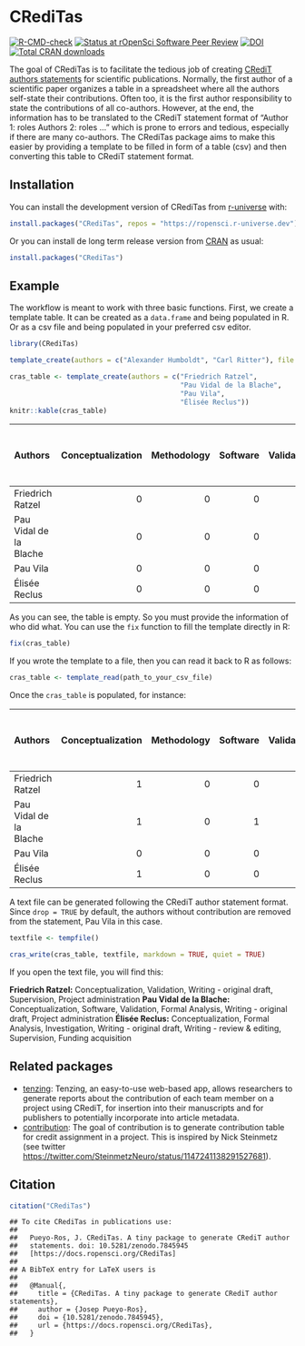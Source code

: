 
<!-- README.md is generated from README.Rmd. Please edit that file -->

# CRediTas

<!-- badges: start -->

[![R-CMD-check](https://github.com/ropensci/CRediTas/actions/workflows/R-CMD-check.yaml/badge.svg)](https://github.com/ropensci/CRediTas/actions/workflows/R-CMD-check.yaml)
[![Status at rOpenSci Software Peer
Review](https://badges.ropensci.org/576_status.svg)](https://github.com/ropensci/software-review/issues/576)
[![DOI](https://zenodo.org/badge/605528165.svg)](https://zenodo.org/badge/latestdoi/605528165)
[![Total CRAN
downloads](https://cranlogs.r-pkg.org/badges/grand-total/CRediTas?color=blue)](https://cranlogs.r-pkg.org/#badges)
<!-- badges: end -->

The goal of CRediTas is to facilitate the tedious job of creating
[CRediT authors statements](https://credit.niso.org/) for scientific
publications. Normally, the first author of a scientific paper organizes
a table in a spreadsheet where all the authors self-state their
contributions. Often too, it is the first author responsibility to state
the contributions of all co-authors. However, at the end, the
information has to be translated to the CRediT statement format of
“Author 1: roles Authors 2: roles …” which is prone to errors and
tedious, especially if there are many co-authors. The CRediTas package
aims to make this easier by providing a template to be filled in form of
a table (csv) and then converting this table to CRediT statement format.

## Installation

You can install the development version of CRediTas from
[r-universe](https://r-universe.dev/) with:

``` r
install.packages("CRediTas", repos = "https://ropensci.r-universe.dev")
```

Or you can install de long term release version from
[CRAN](https://cran.r-project.org/web/packages/CRediTas/index.html) as
usual:

``` r
install.packages("CRediTas")
```

## Example

The workflow is meant to work with three basic functions. First, we
create a template table. It can be created as a `data.frame` and being
populated in R. Or as a csv file and being populated in your preferred
csv editor.

``` r
library(CRediTas)

template_create(authors = c("Alexander Humboldt", "Carl Ritter"), file = tempfile())

cras_table <- template_create(authors = c("Friedrich Ratzel", 
                                          "Pau Vidal de la Blache", 
                                          "Pau Vila",
                                          "Élisée Reclus"))
knitr::kable(cras_table)
```

| Authors                | Conceptualization | Methodology | Software | Validation | Formal Analysis | Investigation | Resources | Data curation | Writing - original draft | Writing - review & editing | Visualization | Supervision | Project administration | Funding acquisition |
|:-----------------------|------------------:|------------:|---------:|-----------:|----------------:|--------------:|----------:|--------------:|-------------------------:|---------------------------:|--------------:|------------:|-----------------------:|--------------------:|
| Friedrich Ratzel       |                 0 |           0 |        0 |          0 |               0 |             0 |         0 |             0 |                        0 |                          0 |             0 |           0 |                      0 |                   0 |
| Pau Vidal de la Blache |                 0 |           0 |        0 |          0 |               0 |             0 |         0 |             0 |                        0 |                          0 |             0 |           0 |                      0 |                   0 |
| Pau Vila               |                 0 |           0 |        0 |          0 |               0 |             0 |         0 |             0 |                        0 |                          0 |             0 |           0 |                      0 |                   0 |
| Élisée Reclus          |                 0 |           0 |        0 |          0 |               0 |             0 |         0 |             0 |                        0 |                          0 |             0 |           0 |                      0 |                   0 |

As you can see, the table is empty. So you must provide the information
of who did what. You can use the `fix` function to fill the template
directly in R:

``` r
fix(cras_table)
```

If you wrote the template to a file, then you can read it back to R as
follows:

``` r
cras_table <- template_read(path_to_your_csv_file)
```

Once the `cras_table` is populated, for instance:

| Authors                | Conceptualization | Methodology | Software | Validation | Formal Analysis | Investigation | Resources | Data curation | Writing - original draft | Writing - review & editing | Visualization | Supervision | Project administration | Funding acquisition |
|:-----------------------|------------------:|------------:|---------:|-----------:|----------------:|--------------:|----------:|--------------:|-------------------------:|---------------------------:|--------------:|------------:|-----------------------:|--------------------:|
| Friedrich Ratzel       |                 1 |           0 |        0 |          1 |               0 |             0 |         0 |             0 |                        1 |                          0 |             0 |           1 |                      1 |                   0 |
| Pau Vidal de la Blache |                 1 |           0 |        1 |          1 |               1 |             0 |         0 |             0 |                        1 |                          0 |             0 |           0 |                      1 |                   0 |
| Pau Vila               |                 0 |           0 |        0 |          0 |               0 |             0 |         0 |             0 |                        0 |                          0 |             0 |           0 |                      0 |                   0 |
| Élisée Reclus          |                 1 |           0 |        0 |          0 |               1 |             1 |         0 |             0 |                        1 |                          1 |             0 |           1 |                      0 |                   1 |

A text file can be generated following the CRediT author statement
format. Since `drop = TRUE` by default, the authors without contribution
are removed from the statement, Pau Vila in this case.

``` r
textfile <- tempfile()

cras_write(cras_table, textfile, markdown = TRUE, quiet = TRUE)
```

If you open the text file, you will find this:

**Friedrich Ratzel:** Conceptualization, Validation, Writing - original
draft, Supervision, Project administration **Pau Vidal de la Blache:**
Conceptualization, Software, Validation, Formal Analysis, Writing -
original draft, Project administration **Élisée Reclus:**
Conceptualization, Formal Analysis, Investigation, Writing - original
draft, Writing - review & editing, Supervision, Funding acquisition

## Related packages

- [tenzing](https://github.com/marton-balazs-kovacs/tenzing/): Tenzing,
  an easy-to-use web-based app, allows researchers to generate reports
  about the contribution of each team member on a project using CRediT,
  for insertion into their manuscripts and for publishers to potentially
  incorporate into article metadata.
- [contribution](https://github.com/openbiox/contribution): The goal of
  contribution is to generate contribution table for credit assignment
  in a project. This is inspired by Nick Steinmetz (see twitter
  <https://twitter.com/SteinmetzNeuro/status/1147241138291527681>).

## Citation

``` r
citation("CRediTas")
```

    ## To cite CRediTas in publications use:
    ## 
    ##   Pueyo-Ros, J. CRediTas. A tiny package to generate CRediT author
    ##   statements. doi: 10.5281/zenodo.7845945
    ##   [https://docs.ropensci.org/CRediTas]
    ## 
    ## A BibTeX entry for LaTeX users is
    ## 
    ##   @Manual{,
    ##     title = {CRediTas. A tiny package to generate CRediT author statements},
    ##     author = {Josep Pueyo-Ros},
    ##     doi = {10.5281/zenodo.7845945},
    ##     url = {https://docs.ropensci.org/CRediTas},
    ##   }
